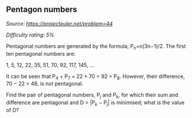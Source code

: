 Pentagon numbers
----------------

*Source: https://projecteuler.net/problem=44*


*Difficulty rating: 5%*

Pentagonal numbers are generated by the formula, P<sub>n</sub>=n(3n−1)/2. The
first ten pentagonal numbers are:

1, 5, 12, 22, 35, 51, 70, 92, 117, 145, ...

It can be seen that P<sub>4</sub> + P<sub>7</sub> = 22 + 70 = 92 = P<sub>8</sub>. However, their
difference, 70 − 22 = 48, is not pentagonal.

Find the pair of pentagonal numbers, P<sub>j</sub> and P<sub>k</sub>, for which their sum
and difference are pentagonal and D = |P<sub>k</sub> − P<sub>j</sub>| is minimised; what
is the value of D?
